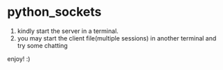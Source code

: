 # python_sockets
1. kindly start the server in a terminal.
2. you may start the client file(multiple sessions) in another terminal and try some chatting

enjoy! :)
